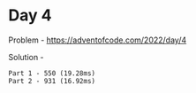 # Day 4

Problem - https://adventofcode.com/2022/day/4

Solution - 

```
Part 1 - 550 (19.28ms)
Part 2 - 931 (16.92ms)
```